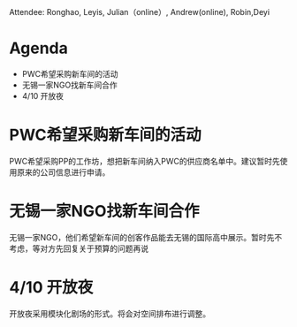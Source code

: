 Attendee: Ronghao, Leyis, Julian（online）, Andrew(online), Robin,Deyi

# Agenda

- PWC希望采购新车间的活动
- 无锡一家NGO找新车间合作
- 4/10 开放夜

# PWC希望采购新车间的活动
PWC希望采购PP的工作坊，想把新车间纳入PWC的供应商名单中。建议暂时先使用原来的公司信息进行申请。

# 无锡一家NGO找新车间合作
无锡一家NGO，他们希望新车间的创客作品能去无锡的国际高中展示。暂时先不考虑，等对方先回复关于预算的问题再说

# 4/10 开放夜
开放夜采用模块化剧场的形式。将会对空间排布进行调整。
